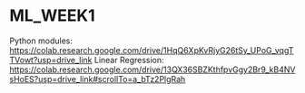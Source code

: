 # ML_WEEK1

Python modules: https://colab.research.google.com/drive/1HqQ6XpKvRjyG26tSy_UPoG_vqgTTVowt?usp=drive_link
Linear Regression: https://colab.research.google.com/drive/13QX36SBZKthfpvGgy2Br9_kB4NVsHoES?usp=drive_link#scrollTo=a_bTz2PlgRah
